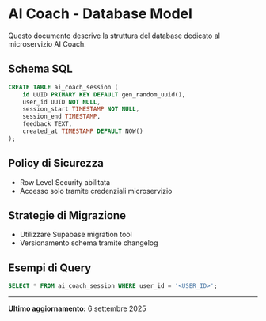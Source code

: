 # AI Coach - Database Model

Questo documento descrive la struttura del database dedicato al microservizio AI Coach.

## Schema SQL

```sql
CREATE TABLE ai_coach_session (
    id UUID PRIMARY KEY DEFAULT gen_random_uuid(),
    user_id UUID NOT NULL,
    session_start TIMESTAMP NOT NULL,
    session_end TIMESTAMP,
    feedback TEXT,
    created_at TIMESTAMP DEFAULT NOW()
);
```

## Policy di Sicurezza
- Row Level Security abilitata
- Accesso solo tramite credenziali microservizio

## Strategie di Migrazione
- Utilizzare Supabase migration tool
- Versionamento schema tramite changelog

## Esempi di Query
```sql
SELECT * FROM ai_coach_session WHERE user_id = '<USER_ID>';
```

---

**Ultimo aggiornamento:** 6 settembre 2025
